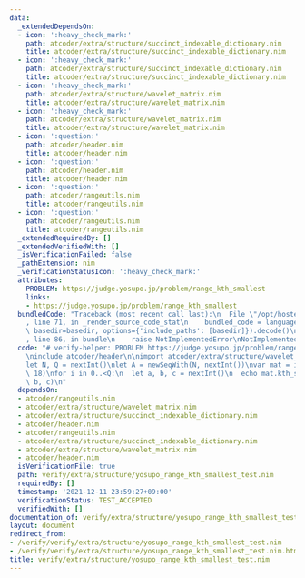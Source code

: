 ```yaml
---
data:
  _extendedDependsOn:
  - icon: ':heavy_check_mark:'
    path: atcoder/extra/structure/succinct_indexable_dictionary.nim
    title: atcoder/extra/structure/succinct_indexable_dictionary.nim
  - icon: ':heavy_check_mark:'
    path: atcoder/extra/structure/succinct_indexable_dictionary.nim
    title: atcoder/extra/structure/succinct_indexable_dictionary.nim
  - icon: ':heavy_check_mark:'
    path: atcoder/extra/structure/wavelet_matrix.nim
    title: atcoder/extra/structure/wavelet_matrix.nim
  - icon: ':heavy_check_mark:'
    path: atcoder/extra/structure/wavelet_matrix.nim
    title: atcoder/extra/structure/wavelet_matrix.nim
  - icon: ':question:'
    path: atcoder/header.nim
    title: atcoder/header.nim
  - icon: ':question:'
    path: atcoder/header.nim
    title: atcoder/header.nim
  - icon: ':question:'
    path: atcoder/rangeutils.nim
    title: atcoder/rangeutils.nim
  - icon: ':question:'
    path: atcoder/rangeutils.nim
    title: atcoder/rangeutils.nim
  _extendedRequiredBy: []
  _extendedVerifiedWith: []
  _isVerificationFailed: false
  _pathExtension: nim
  _verificationStatusIcon: ':heavy_check_mark:'
  attributes:
    PROBLEM: https://judge.yosupo.jp/problem/range_kth_smallest
    links:
    - https://judge.yosupo.jp/problem/range_kth_smallest
  bundledCode: "Traceback (most recent call last):\n  File \"/opt/hostedtoolcache/Python/3.10.6/x64/lib/python3.10/site-packages/onlinejudge_verify/documentation/build.py\"\
    , line 71, in _render_source_code_stat\n    bundled_code = language.bundle(stat.path,\
    \ basedir=basedir, options={'include_paths': [basedir]}).decode()\n  File \"/opt/hostedtoolcache/Python/3.10.6/x64/lib/python3.10/site-packages/onlinejudge_verify/languages/nim.py\"\
    , line 86, in bundle\n    raise NotImplementedError\nNotImplementedError\n"
  code: "# verify-helper: PROBLEM https://judge.yosupo.jp/problem/range_kth_smallest\n\
    \ninclude atcoder/header\n\nimport atcoder/extra/structure/wavelet_matrix\n\n\
    let N, Q = nextInt()\nlet A = newSeqWith(N, nextInt())\nvar mat = initCompressedWaveletMatrix(A,\
    \ 18)\nfor i in 0..<Q:\n  let a, b, c = nextInt()\n  echo mat.kth_smallest(a ..<\
    \ b, c)\n"
  dependsOn:
  - atcoder/rangeutils.nim
  - atcoder/extra/structure/wavelet_matrix.nim
  - atcoder/extra/structure/succinct_indexable_dictionary.nim
  - atcoder/header.nim
  - atcoder/rangeutils.nim
  - atcoder/extra/structure/succinct_indexable_dictionary.nim
  - atcoder/extra/structure/wavelet_matrix.nim
  - atcoder/header.nim
  isVerificationFile: true
  path: verify/extra/structure/yosupo_range_kth_smallest_test.nim
  requiredBy: []
  timestamp: '2021-12-11 23:59:27+09:00'
  verificationStatus: TEST_ACCEPTED
  verifiedWith: []
documentation_of: verify/extra/structure/yosupo_range_kth_smallest_test.nim
layout: document
redirect_from:
- /verify/verify/extra/structure/yosupo_range_kth_smallest_test.nim
- /verify/verify/extra/structure/yosupo_range_kth_smallest_test.nim.html
title: verify/extra/structure/yosupo_range_kth_smallest_test.nim
---
```

